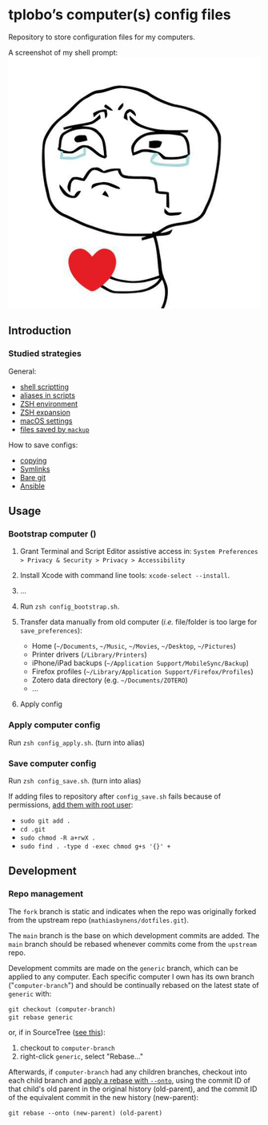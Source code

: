 # tplobo’s computer(s) config files

Repository to store configuration files for my computers.

A screenshot of my shell prompt:
![Screenshot of my shell prompt](images/sorry.jpg)

## Introduction

### Studied strategies

General:

- [shell scriptting](https://gist.github.com/mrichman/f5c0c6f0c0873392c719265dfd209e12)
- [aliases in scripts](https://unix.stackexchange.com/questions/1496/why-doesnt-my-bash-script-recognize-aliases)
- [ZSH environment](https://apple.stackexchange.com/questions/388622/zsh-zprofile-zshrc-zlogin-what-goes-where)
- [ZSH expansion](https://thevaluable.dev/zsh-expansion-guide-example/)
- [macOS settings](https://github.com/tiiiecherle/osx_install_config)
- [files saved by `mackup`](https://github.com/lra/mackup)

How to save configs:

- [copying](https://github.com/mathiasbynens/dotfiles)
- [Symlinks](https://www.youtube.com/watch?v=r_MpUP6aKiQ)
- [Bare git](https://www.atlassian.com/git/tutorials/dotfiles)
- [Ansible](https://www.youtube.com/watch?v=hPPIScBt4Gw)

## Usage

### Bootstrap computer ()

1. Grant Terminal and Script Editor assistive access in:
   `System Preferences > Privacy & Security > Privacy > Accessibility`

2. Install Xcode with command line tools: `xcode-select --install`.

3. ...

4. Run `zsh config_bootstrap.sh`.

5. Transfer data manually from old computer (_i.e._ file/folder is too
   large for `save_preferences`):

   - Home (`~/Documents`, `~/Music`, `~/Movies`, `~/Desktop`, `~/Pictures`)
   - Printer drivers (`/Library/Printers`)
   - iPhone/iPad backups (`~/Application Support/MobileSync/Backup`)
   - Firefox profiles (`~/Library/Application Support/Firefox/Profiles`)
   - Zotero data directory (e.g. `~/Documents/ZOTERO`)
   - ...

6. Apply config

### Apply computer config

Run `zsh config_apply.sh`. (turn into alias)

### Save computer config

Run `zsh config_save.sh`. (turn into alias)

If adding files to repository after `config_save.sh` fails because of
permissions, [add them with root user](https://stackoverflow.com/questions/6448242/git-push-error-insufficient-permission-for-adding-an-object-to-repository-datab):

- `sudo git add .`
- `cd .git`
- `sudo chmod -R a+rwX .`
- `sudo find . -type d -exec chmod g+s '{}' +`

## Development

### Repo management

The `fork` branch is static and indicates when the repo was originally forked
from the upstream repo (`mathiasbynens/dotfiles.git`).

The `main` branch is the base on which development commits are added. The
`main` branch should be rebased whenever commits come from the `upstream` repo.

Development commits are made on the `generic` branch, which can be applied to
any computer.
Each specific computer I own has its own branch ("`computer-branch`") and
should be continually rebased on the latest state of `generic` with:

```
git checkout (computer-branch)
git rebase generic
```

or, if in SourceTree ([see this](https://stackoverflow.com/questions/39928132/git-rebase-using-sourcetree)):

1. checkout to `computer-branch`
2. right-click `generic`, select "Rebase..."

Afterwards, if `computer-branch` had any children branches, checkout into each
child branch and [apply a rebase with `--onto`](https://stackoverflow.com/questions/45153926/git-rebase-and-children-branches), using the commit ID of that child's old
parent in the original history (old-parent), and the commit ID of the
equivalent commit in the new history (new-parent):

```
git rebase --onto (new-parent) (old-parent)
```
